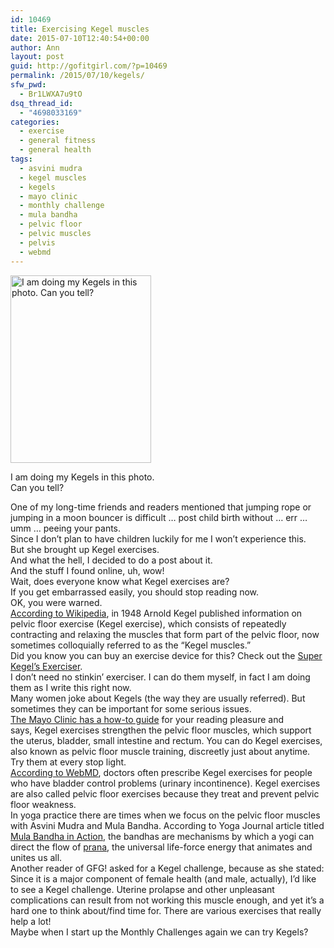 ```yaml
---
id: 10469
title: Exercising Kegel muscles
date: 2015-07-10T12:40:54+00:00
author: Ann
layout: post
guid: http://gofitgirl.com/?p=10469
permalink: /2015/07/10/kegels/
sfw_pwd:
  - Br1LWXA7u9tO
dsq_thread_id:
  - "4698033169"
categories:
  - exercise
  - general fitness
  - general health
tags:
  - asvini mudra
  - kegel muscles
  - kegels
  - mayo clinic
  - monthly challenge
  - mula bandha
  - pelvic floor
  - pelvic muscles
  - pelvis
  - webmd
---
```

<div id="attachment_11066" style="width: 235px" class="wp-caption alignleft">
  <a href="http://gofitgirl.com/2015/07/kegels/kegels-2/" rel="attachment wp-att-11066"><img class="size-medium wp-image-11066" src="http://gofitgirl.com/wp-content/uploads/2013/08/kegels-e1378001899700-225x300.jpg" alt="I am doing my Kegels in this photo. Can you tell?" width="225" height="300" /></a>
  
  <p class="wp-caption-text">
    I am doing my Kegels in this photo. Can you tell?
  </p>
</div>

  
One of my long-time friends and readers mentioned that jumping rope or jumping in a moon bouncer is difficult &#8230; post child birth without &#8230; err &#8230; umm &#8230; peeing your pants.  
Since I don&#8217;t plan to have children luckily for me I won&#8217;t experience this.  
But she brought up Kegel exercises.  
And what the hell, I decided to do a post about it.  
And the stuff I found online, uh, wow!  
Wait, does everyone know what Kegel exercises are?  
If you get embarrassed easily, you should stop reading now.  
OK, you were warned.  
[According to Wikipedia](http://en.wikipedia.org/wiki/Kegel_exercise), in 1948 Arnold Kegel published information on pelvic floor exercise (Kegel exercise), which consists of repeatedly contracting and relaxing the muscles that form part of the pelvic floor, now sometimes colloquially referred to as the &#8220;Kegel muscles.&#8221;  
Did you know you can buy an exercise device for this? Check out the [Super Kegel&#8217;s Exerciser](http://www.wdrake.com/walterdrake/displayitem.aspx?id=310579&cmp=compare_shop&SourceCode=20509000001&CAWELAID=1412376971&catargetid=1553566508&cagpspn=pla).  
I don&#8217;t need no stinkin&#8217; exerciser. I can do them myself, in fact I am doing them as I write this right now.  
Many women joke about Kegels (the way they are usually referred). But sometimes they can be important for some serious issues.  
[The Mayo Clinic has a how-to guide](http://www.mayoclinic.com/health/kegel-exercises/WO00119) for your reading pleasure and says, Kegel exercises strengthen the pelvic floor muscles, which support the uterus, bladder, small intestine and rectum. You can do Kegel exercises, also known as pelvic floor muscle training, discreetly just about anytime. Try them at every stop light.  
[According to WebMD](http://women.webmd.com/tc/kegel-exercises-topic-overview), doctors often prescribe Kegel exercises for people who have bladder control problems (urinary incontinence). Kegel exercises are also called pelvic floor exercises because they treat and prevent pelvic floor weakness.  
In yoga practice there are times when we focus on the pelvic floor muscles with Asvini Mudra and Mula Bandha. According to Yoga Journal article titled [Mula Bandha in Action](http://www.yogajournal.com/practice/2417), the bandhas are mechanisms by which a yogi can direct the flow of [prana](http://blogs.yogajournal.com/alchemy/2013/07/12/a-fire-in-your-belly/), the universal life-force energy that animates and unites us all.  
Another reader of GFG! asked for a Kegel challenge, because as she stated: Since it is a major component of female health (and male, actually), I’d like to see a Kegel challenge. Uterine prolapse and other unpleasant complications can result from not working this muscle enough, and yet it’s a hard one to think about/find time for. There are various exercises that really help a lot!  
Maybe when I start up the Monthly Challenges again we can try Kegels?